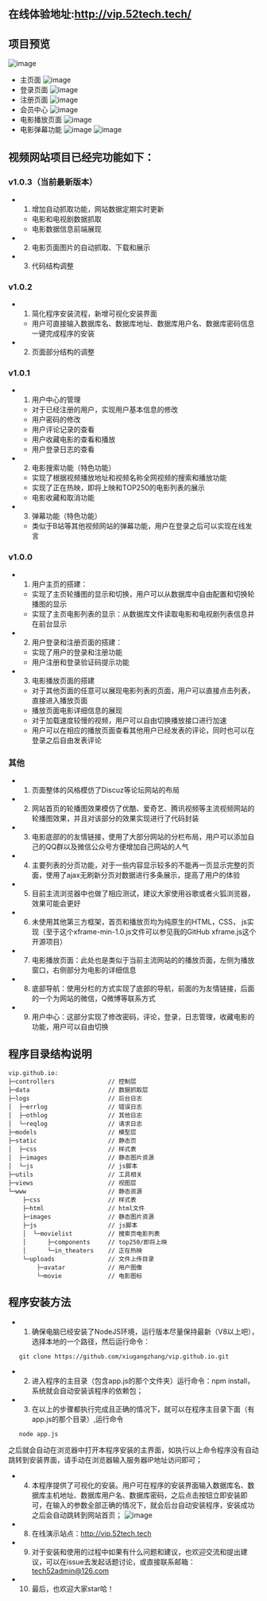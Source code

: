 ﻿## 在线体验地址:http://vip.52tech.tech/
## 项目预览
![image](https://github.com/xiugangzhang/vip.github.io/blob/master/static/images/preview.gif)
- 主页面
![image](https://github.com/xiugangzhang/vip.github.io/blob/master/static/images/preview.jpg)
- 登录页面
![image](https://github.com/xiugangzhang/vip.github.io/blob/master/static/images/login.jpg)
- 注册页面
![image](https://github.com/xiugangzhang/vip.github.io/blob/master/static/images/register.jpg)
- 会员中心
![image](https://github.com/xiugangzhang/vip.github.io/blob/master/static/images/user.jpg)
- 电影播放页面
![image](https://github.com/xiugangzhang/vip.github.io/blob/master/static/images/play.jpg)
- 电影弹幕功能
![image](https://github.com/xiugangzhang/vip.github.io/blob/master/static/images/danmu.gif)
![image](https://github.com/xiugangzhang/vip.github.io/blob/master/static/images/05.jpg)



## 视频网站项目已经完功能如下：
### v1.0.3（当前最新版本）
 - 1. 增加自动抓取功能，网站数据定期实时更新
    - 电影和电视剧数据抓取
    - 电影数据信息前端展现
 - 2. 电影页面图片的自动抓取、下载和展示
 - 3. 代码结构调整
### v1.0.2
 - 1. 简化程序安装流程，新增可视化安装界面
    - 用户可直接输入数据库名、数据库地址、数据库用户名、数据库密码信息一键完成程序的安装
 - 2. 页面部分结构的调整 
### v1.0.1
 - 1. 用户中心的管理
    - 对于已经注册的用户，实现用户基本信息的修改
    - 用户密码的修改
    - 用户评论记录的查看
    - 用户收藏电影的查看和播放
    - 用户登录日志的查看
 - 2. 电影搜索功能（特色功能）
    - 实现了根据视频播放地址和视频名称全网视频的搜索和播放功能
    - 实现了正在热映，即将上映和TOP250的电影列表的展示
    - 电影收藏和取消功能  
 - 3. 弹幕功能（特色功能）
   - 类似于B站等其他视频网站的弹幕功能，用户在登录之后可以实现在线发言 
### v1.0.0
 - 1. 用户主页的搭建：
    - 实现了主页轮播图的显示和切换，用户可以从数据库中自由配置和切换轮播图的显示
    - 实现了主页电影列表的显示：从数据库文件读取电影和电视剧列表信息并在前台显示
 - 2. 用户登录和注册页面的搭建：
    - 实现了用户的登录和注册功能
    - 用户注册和登录验证码提示功能
 - 3. 电影播放页面的搭建
    - 对于其他页面的任意可以展现电影列表的页面，用户可以直接点击列表，直接进入播放页面
    - 播放页面电影详细信息的展现
    - 对于加载速度较慢的视频，用户可以自由切换播放接口进行加速
    - 用户可以在相应的播放页面查看其他用户已经发表的评论，同时也可以在登录之后自由发表评论
### 其他
 - 1. 页面整体的风格模仿了Discuz等论坛网站的布局
 - 2. 网站首页的轮播图效果模仿了优酷、爱奇艺、腾讯视频等主流视频网站的轮播图效果，并且对该部分的效果实现进行了代码封装
 - 3. 电影底部的的友情链接，使用了大部分网站的分栏布局，用户可以添加自己的QQ群以及微信公众号方便增加自己网站的人气
 - 4. 主要列表的分页功能，对于一些内容显示较多的不能再一页显示完整的页面，使用了ajax无刷新分页对数据进行多条展示，提高了用户的体验
 - 5. 目前主流浏览器中也做了相应测试，建议大家使用谷歌或者火狐浏览器，效果可能会更好
 - 6. 未使用其他第三方框架，首页和播放页均为纯原生的HTML，CSS， js实现（至于这个xframe-min-1.0.js文件可以参见我的GitHub xframe.js这个开源项目）
 - 7. 电影播放页面：此处也是类似于当前主流网站的的播放页面，左侧为播放窗口，右侧部分为电影的详细信息
 - 8. 底部导航：使用分栏的方式实现了底部的导航，前面的为友情链接，后面的一个为网站的微信，Q微博等联系方式
 - 9. 用户中心：这部分实现了修改密码，评论，登录，日志管理，收藏电影的功能，用户可以自由切换

## 程序目录结构说明
```
vip.github.io:
├─controllers               // 控制层
├─data                      // 数据抓取层
├─logs                      // 后台日志
│  ├─errlog                 // 错误日志
│  ├─othlog                 // 其他日志
│  └─reqlog                 // 请求日志
├─models                    // 模型层
├─static                    // 静态页
│  ├─css                    // 样式表
│  ├─images                 // 静态图片资源
│  └─js                     // js脚本
├─utils                     // 工具相关
├─views                     // 视图层
└─www                       // 静态资源
    ├─css                   // 样式表
    ├─html                  // html文件
    ├─images                // 静态图片资源
    ├─js                    // js脚本
    │  └─movielist          // 搜索页电影列表
    │      ├─components     // top250/即将上映
    │      └─in_theaters    // 正在热映
    └─uploads               // 文件上传目录
        ├─avatar            // 用户图像
        └─movie             // 电影图标

```

## 程序安装方法

 - 1. 确保电脑已经安装了NodeJS环境，运行版本尽量保持最新（V8以上吧），选择本地的一个路径，然后运行命令：
 ```
    git clone https://github.com/xiugangzhang/vip.github.io.git
 ```
 - 2. 进入程序的主目录（包含app.js的那个文件夹）运行命令：npm install，系统就会自动安装该程序的依赖包；
 - 3. 在以上的步骤都执行完成且正确的情况下，就可以在程序主目录下面（有app.js的那个目录）,运行命令
 ```
    node app.js
 ```
 之后就会自动在浏览器中打开本程序安装的主界面，如执行以上命令程序没有自动跳转到安装界面，请手动在浏览器输入服务器IP地址访问即可；
 - 4. 本程序提供了可视化的安装。用户可在程序的安装界面输入数据库名、数据库主机地址、数据库用户名、数据库密码，之后点击按钮立即安装即可，在输入的参数全部正确的情况下，就会后台自动安装程序，安装成功之后会自动跳转到网站首页；
  ![image](https://github.com/xiugangzhang/vip.github.io/blob/master/static/images/install.jpg)
 - 8. 在线演示站点：http://vip.52tech.tech
 - 9. 对于安装和使用的过程中如果有什么问题和建议，也欢迎交流和提出建议，可以在issue去发起话题讨论，或直接联系邮箱：tech52admin@126.com
 - 10. 最后，也欢迎大家star哈！








